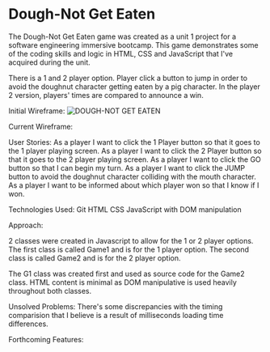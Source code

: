 # Dough-Not Get Eaten

The Dough-Not Get Eaten game was created as a unit 1 project for a software engineering immersive bootcamp. This game demonstrates some of the coding skills and logic in HTML, CSS and JavaScript that I've acquired during the unit.

There is a 1 and 2 player option. Player click a button to jump in order to avoid the doughnut character getting eaten by a pig character. In the player 2 version, players' times are compared to announce a win.

Initial Wireframe:
![DOUGH-NOT GET EATEN](https://user-images.githubusercontent.com/104706798/180518652-06b9c0ea-074a-42f5-90f7-f642be6d81f7.png)


Current Wireframe:

User Stories:
As a player I want to click the 1 Player button so that it goes to the 1 player playing screen.
As a player I want to click the 2 Player button so that it goes to the 2 player playing screen.
As a player I want to click the GO button so that I can begin my turn.
As a player I want to click the JUMP button to avoid the doughnut character colliding with the mouth character.
As a player I want to be informed about which player won so that I know if I won.

Technologies Used:
Git
HTML
CSS
JavaScript with DOM manipulation

Approach:

2 classes were created in Javascript to allow for the 1 or 2 player options. The first class is called Game1 and is for the 1 player option. The second class is called Game2 and is for the 2 player option.

The G1 class was created first and used as source code for the Game2 class. HTML content is minimal as DOM manipulative is used heavily throughout both classes.

Unsolved Problems:
There's some discrepancies with the timing comparision that I believe is a result of milliseconds loading time differences.

Forthcoming Features:

